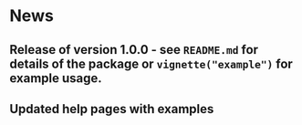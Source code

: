 # News
## Release of version 1.0.0 - see ``README.md`` for details of the package or ``vignette("example")`` for example usage.
## Updated help pages with examples
